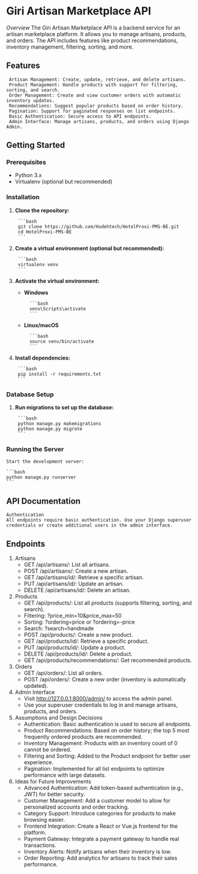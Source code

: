 # Giri Artisan Marketplace API

*Overview*
The Giri Artisan Marketplace API is a backend service for an artisan marketplace platform. It allows you to manage artisans, products, and orders. The API includes features like product recommendations, inventory management, filtering, sorting, and more.

## Features

     Artisan Management: Create, update, retrieve, and delete artisans.
     Product Management: Handle products with support for filtering, sorting, and search.
     Order Management: Create and view customer orders with automatic inventory updates.
     Recommendations: Suggest popular products based on order history.
     Pagination: Support for paginated responses on list endpoints.
     Basic Authentication: Secure access to API endpoints.
     Admin Interface: Manage artisans, products, and orders using Django Admin.

## Getting Started

### Prerequisites

- Python 3.x
- Virtualenv (optional but recommended)

### Installation

1. **Clone the repository:**

        ```bash
        git clone https://github.com/Hudehtech/HotelProxi-PMS-BE.git
        cd HotelProxi-PMS-BE
        ```

2. **Create a virtual environment (optional but recommended):**

        ```bash
        virtualenv venv
        ```

3. **Activate the virtual environment:**

    - **Windows**

            ```bash
            venv\Scripts\activate
            ```

    - **Linux/macOS**

            ```bash
            source venv/bin/activate
            ```

4. **Install dependencies:**

        ```bash
        pip install -r requirements.txt
        ```

### Database Setup

1. **Run migrations to set up the database:**

        ```bash
        python manage.py makemigrations
        python manage.py migrate
        ```

### Running the Server

    Start the development server:

    ```bash
    python manage.py runserver
    ```

## API Documentation

    Authentication
    All endpoints require basic authentication. Use your Django superuser credentials or create additional users in the admin interface.

## Endpoints

1. Artisans
    - GET /api/artisans/: List all artisans.
    - POST /api/artisans/: Create a new artisan.
    - GET /api/artisans/id/: Retrieve a specific artisan.
    - PUT /api/artisans/id/: Update an artisan.
    - DELETE /api/artisans/id/: Delete an artisan.
2. Products
    - GET /api/products/: List all products (supports filtering, sorting, and search).
    - Filtering: ?price_min=10&price_max=50
    - Sorting: ?ordering=price or ?ordering=-price
    - Search: ?search=handmade
    - POST /api/products/: Create a new product.
    - GET /api/products/id/: Retrieve a specific product.
    - PUT /api/products/id/: Update a product.
    - DELETE /api/products/id/: Delete a product.
    - GET /api/products/recommendations/: Get recommended products.
3. Orders
    - GET /api/orders/: List all orders.
    - POST /api/orders/: Create a new order (inventory is automatically updated).
4. Admin Interface
    - Visit <http://127.0.0.1:8000/admin/> to access the admin panel.
    - Use your superuser credentials to log in and manage artisans, products, and orders.
5. Assumptions and Design Decisions
    - Authentication: Basic authentication is used to secure all endpoints.
    - Product Recommendations: Based on order history; the top 5 most frequently ordered products are recommended.
    - Inventory Management: Products with an inventory count of 0 cannot be ordered.
    - Filtering and Sorting: Added to the Product endpoint for better user experience.
    - Pagination: Implemented for all list endpoints to optimize performance with large datasets.
6. Ideas for Future Improvements
    - Advanced Authentication: Add token-based authentication (e.g., JWT) for better security.
    - Customer Management: Add a customer model to allow for personalized accounts and order tracking.
    - Category Support: Introduce categories for products to make browsing easier.
    - Frontend Integration: Create a React or Vue.js frontend for the platform.
    - Payment Gateway: Integrate a payment gateway to handle real transactions.
    - Inventory Alerts: Notify artisans when their inventory is low.
    - Order Reporting: Add analytics for artisans to track their sales performance.
